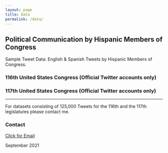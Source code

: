 ```yaml
--- 
layout: page
title: Data
permalink: /data/
---
```


## Political Communication by Hispanic Members of Congress
Sample Tweet Data:  English & Spanish Tweets by Hispanic Members of Congress. 

### 116th United States Congress (Official Twitter accounts only)


### 117th United States Congress (Official Twitter accounts only)

---

For datasets consisting of 125,000 Tweets for the 116th and the 117th legislatures please contact me.

### Contact
[Click for Email](mailto:cxg172030@utdallas.edu)


September 2021
